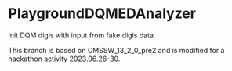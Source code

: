 # PlaygroundDQMEDAnalyzer

Init DQM digis with input from fake digis data.

This branch is based on CMSSW_13_2_0_pre2 and is modified for a hackathon activity 2023.06.26-30. 
